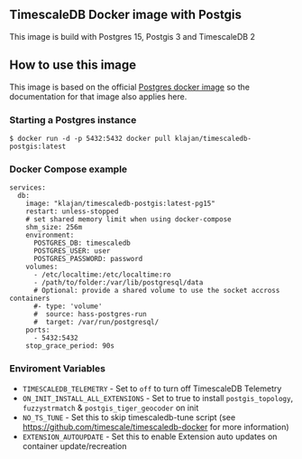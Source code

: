 ## TimescaleDB Docker image with Postgis

This image is build with Postgres 15, Postgis 3 and TimescaleDB 2

## How to use this image

This image is based on the official [Postgres docker image](https://store.docker.com/images/postgres) so the documentation for that image also applies here.

### Starting a Postgres instance
```
$ docker run -d -p 5432:5432 docker pull klajan/timescaledb-postgis:latest
```
### Docker Compose example
```
services:
  db:
    image: "klajan/timescaledb-postgis:latest-pg15"
    restart: unless-stopped
    # set shared memory limit when using docker-compose
    shm_size: 256m
    environment:
      POSTGRES_DB: timescaledb
      POSTGRES_USER: user
      POSTGRES_PASSWORD: password
    volumes:
      - /etc/localtime:/etc/localtime:ro
      - /path/to/folder:/var/lib/postgresql/data
      # Optional: provide a shared volume to use the socket accross containers
      #- type: 'volume'
      #  source: hass-postgres-run
      #  target: /var/run/postgresql/
    ports:
      - 5432:5432
    stop_grace_period: 90s
```

### Enviroment Variables
- `TIMESCALEDB_TELEMETRY` - Set to `off` to turn off TimescaleDB Telemetry
- `ON_INIT_INSTALL_ALL_EXTENSIONS` - Set to true to install `postgis_topology`, `fuzzystrmatch` & `postgis_tiger_geocoder` on init
- `NO_TS_TUNE` - Set this to skip timescaledb-tune script (see https://github.com/timescale/timescaledb-docker for more information)
- `EXTENSION_AUTOUPDATE` - Set this to enable Extension auto updates on container update/recreation